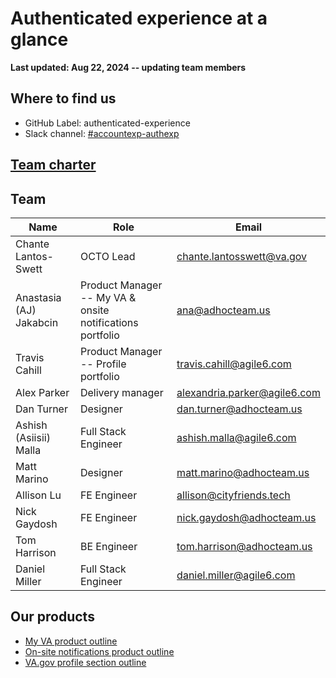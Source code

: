 # Authenticated experience at a glance

**Last updated: Aug 22, 2024 -- updating team members**

## Where to find us 

- GitHub Label: authenticated-experience 
- Slack channel: [#accountexp-authexp](https://dsva.slack.com/channels/accountexp-authexp) 

## [Team charter](https://github.com/department-of-veterans-affairs/va.gov-team/blob/master/products/identity-personalization/team/charter.md)

## Team

|Name|Role|Email|
|----|----|-----|
|Chante Lantos-Swett |OCTO Lead| chante.lantosswett@va.gov |
|Anastasia (AJ) Jakabcin |Product Manager -- My VA & onsite notifications portfolio| ana@adhocteam.us |
|Travis Cahill|Product Manager -- Profile portfolio|travis.cahill@agile6.com|
|Alex Parker| Delivery manager | alexandria.parker@agile6.com |
|Dan Turner | Designer | dan.turner@adhocteam.us |
| Ashish (Asiisii) Malla | Full Stack Engineer | ashish.malla@agile6.com |
|Matt Marino|	Designer | matt.marino@adhocteam.us  |
|Allison Lu | FE Engineer| allison@cityfriends.tech |
|Nick Gaydosh | FE Engineer |nick.gaydosh@adhocteam.us |
|Tom Harrison| BE Engineer | tom.harrison@adhocteam.us|
|Daniel Miller | Full Stack Engineer | daniel.miller@agile6.com|

## Our products

- [My VA product outline](https://github.com/department-of-veterans-affairs/va.gov-team/tree/master/products/identity-personalization/my-va#readme)
- [On-site notifications product outline](https://github.com/department-of-veterans-affairs/va.gov-team/tree/master/products/identity-personalization/onsite-notifications)
- [VA.gov profile section outline](https://github.com/department-of-veterans-affairs/va.gov-team/blob/master/products/identity-personalization/profile/README.md)
